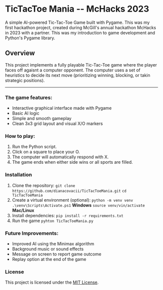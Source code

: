 # TicTacToe Mania -- McHacks 2023
A simple AI-powered Tic-Tac-Toe Game built with Pygame. 
This was my first hackathon project, created during McGill's annual hackathon McHacks in 2023 with a partner. This was my introduction to game development and Python's Pygame library.

## Overview
This project implements a fully playable Tic-Tac-Toe game where the player faces off agaisnt a computer opponent. The computer uses a set of heuristics to decide its next move (prioritizing winning, blocking, or takin strategic positions). 

--- 

### The game features: 
   - Interactive graphical interface made with Pygame
   - Basic AI logic
   - Simple and smooth gameplay
   - Clean 3x3 grid layout and visual X/O markers

### How to play: 
1. Run the Python script.
2. Click on a square to place your O.
3. The computer will automatically respond with X.
4. The game ends when either side wins or all sports are filled.

### Installation
1. Clone the repository: 
   `git clone https://github.com/dianacovacii/TicTacToeMania.git`
   `cd TicTacToeMania`
3. Create a virtual environment (optional):
   `python -m venv venv`
   `.\venv\Scripts\Activate.ps1`  **Windows**
   `source venv/vin/activate`    **Mac/Linux**
2. Install dependencies: 
   `pip install -r requirements.txt`
3. Run the game
   `pyhton TicTacToeMania.py`

### Future Improvements: 
   - Improved AI using the Minimax algorithm
   - Background music or sound effects
   - Message on screen to report game outcome
   - Replay option at the end of the game


### License
This project is licensed under the [MIT License](LICENSE).
